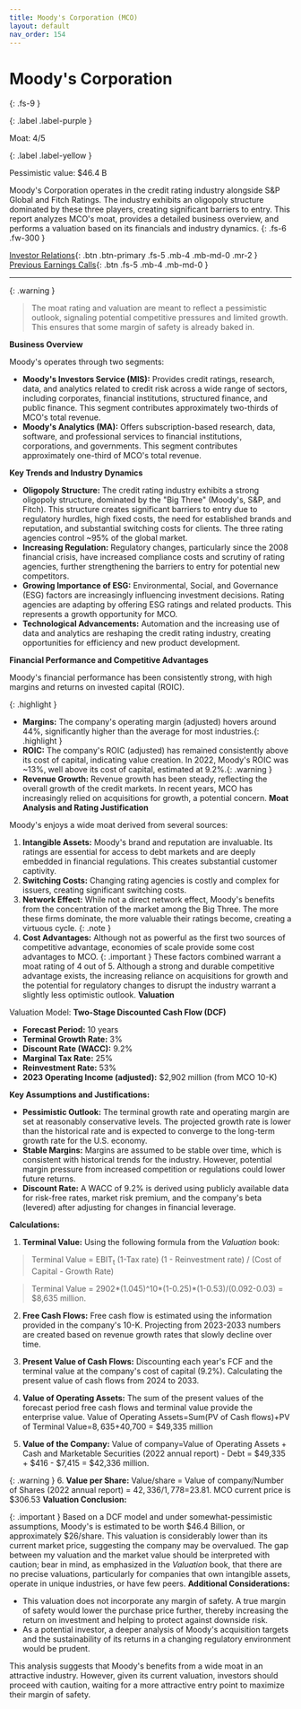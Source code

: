 ```yaml
---
title: Moody's Corporation (MCO)
layout: default
nav_order: 154
---
```


# Moody's Corporation
{: .fs-9 }

{: .label .label-purple }

Moat: 4/5

{: .label .label-yellow }

Pessimistic value: $46.4 B

Moody's Corporation operates in the credit rating industry alongside S&P Global and Fitch Ratings. The industry exhibits an oligopoly structure dominated by these three players, creating significant barriers to entry. This report analyzes MCO's moat, provides a detailed business overview, and performs a valuation based on its financials and industry dynamics.
{: .fs-6 .fw-300 }

[Investor Relations](https://www.google.com/search?q=MCO+investor+relations){: .btn .btn-primary .fs-5 .mb-4 .mb-md-0 .mr-2 }
[Previous Earnings Calls](https://discountingcashflows.com/company/MCO/transcripts/){: .btn .fs-5 .mb-4 .mb-md-0 }

---

{: .warning } 
>The moat rating and valuation are meant to reflect a pessimistic outlook, signaling potential competitive pressures and limited growth. This ensures that some margin of safety is already baked in.


**Business Overview**

Moody's operates through two segments:

* **Moody's Investors Service (MIS):** Provides credit ratings, research, data, and analytics related to credit risk across a wide range of sectors, including corporates, financial institutions, structured finance, and public finance. This segment contributes approximately two-thirds of MCO's total revenue.
* **Moody's Analytics (MA):** Offers subscription-based research, data, software, and professional services to financial institutions, corporations, and governments. This segment contributes approximately one-third of MCO's total revenue.

**Key Trends and Industry Dynamics**

* **Oligopoly Structure:**  The credit rating industry exhibits a strong oligopoly structure, dominated by the "Big Three" (Moody's, S&P, and Fitch). This structure creates significant barriers to entry due to regulatory hurdles, high fixed costs, the need for established brands and reputation, and substantial switching costs for clients. The three rating agencies control ~95% of the global market.
* **Increasing Regulation:** Regulatory changes, particularly since the 2008 financial crisis, have increased compliance costs and scrutiny of rating agencies, further strengthening the barriers to entry for potential new competitors.
* **Growing Importance of ESG:** Environmental, Social, and Governance (ESG) factors are increasingly influencing investment decisions.  Rating agencies are adapting by offering ESG ratings and related products. This represents a growth opportunity for MCO.
* **Technological Advancements:**  Automation and the increasing use of data and analytics are reshaping the credit rating industry, creating opportunities for efficiency and new product development.

**Financial Performance and Competitive Advantages**

Moody's financial performance has been consistently strong, with high margins and returns on invested capital (ROIC).  

{: .highlight }
* **Margins:** The company's operating margin (adjusted) hovers around 44%, significantly higher than the average for most industries.{: .highlight }
* **ROIC:** The company's ROIC (adjusted) has remained consistently above its cost of capital, indicating value creation.  In 2022, Moody's ROIC was ~13%, well above its cost of capital, estimated at 9.2%.{: .warning }
* **Revenue Growth:**  Revenue growth has been steady, reflecting the overall growth of the credit markets. In recent years, MCO has increasingly relied on acquisitions for growth, a potential concern.
**Moat Analysis and Rating Justification**

Moody's enjoys a wide moat derived from several sources:

1. **Intangible Assets:**  Moody's brand and reputation are invaluable.  Its ratings are essential for access to debt markets and are deeply embedded in financial regulations.  This creates substantial customer captivity.
2. **Switching Costs:**  Changing rating agencies is costly and complex for issuers, creating significant switching costs.  
3. **Network Effect:** While not a direct network effect, Moody's benefits from the concentration of the market among the Big Three.  The more these firms dominate, the more valuable their ratings become, creating a virtuous cycle.
{: .note }
4. **Cost Advantages:** Although not as powerful as the first two sources of competitive advantage, economies of scale provide some cost advantages to MCO.
{: .important }
These factors combined warrant a moat rating of 4 out of 5. Although a strong and durable competitive advantage exists, the increasing reliance on acquisitions for growth and the potential for regulatory changes to disrupt the industry warrant a slightly less optimistic outlook.
**Valuation**

Valuation Model:  **Two-Stage Discounted Cash Flow (DCF)**

* **Forecast Period:** 10 years
* **Terminal Growth Rate:** 3%
* **Discount Rate (WACC):** 9.2%
* **Marginal Tax Rate:** 25%
* **Reinvestment Rate:**  53%
* **2023 Operating Income (adjusted):** $2,902 million (from MCO 10-K)

**Key Assumptions and Justifications:**

* **Pessimistic Outlook:** The terminal growth rate and operating margin are set at reasonably conservative levels. The projected growth rate is lower than the historical rate and is expected to converge to the long-term growth rate for the U.S. economy.
* **Stable Margins:** Margins are assumed to be stable over time, which is consistent with historical trends for the industry. However, potential margin pressure from increased competition or regulations could lower future returns.
* **Discount Rate:** A WACC of 9.2% is derived using publicly available data for risk-free rates, market risk premium, and the company's beta (levered) after adjusting for changes in financial leverage. 

**Calculations:**
1. **Terminal Value:**  Using the following formula from the *Valuation* book:
>Terminal Value = EBIT<sub>t</sub> (1-Tax rate) (1 - Reinvestment rate) / (Cost of Capital - Growth Rate)

> Terminal Value = 2902*(1.045)^10*(1-0.25)*(1-0.53)/(0.092-0.03) = $8,635 million.

2. **Free Cash Flows:** Free cash flow is estimated using the information provided in the company's 10-K. Projecting from 2023-2033 numbers are created based on revenue growth rates that slowly decline over time.

3. **Present Value of Cash Flows:** Discounting each year's FCF and the terminal value at the company's cost of capital (9.2%). Calculating the present value of cash flows from 2024 to 2033.


4. **Value of Operating Assets:** The sum of the present values of the forecast period free cash flows and terminal value provide the enterprise value. Value of Operating Assets=Sum(PV of Cash flows)+PV of Terminal Value=$8,635+$40,700 = $49,335 million

5. **Value of the Company:** Value of company=Value of Operating Assets + Cash and Marketable Securities (2022 annual report) - Debt = $49,335 + $416 - $7,415 = $42,336 million. 

{: .warning }
6. **Value per Share:** Value/share = Value of company/Number of Shares (2022 annual report) = $42,336/1,778=$23.81.  MCO current price is $306.53
**Valuation Conclusion:**

{: .important }
Based on a DCF model and under somewhat-pessimistic assumptions, Moody's is estimated to be worth \$46.4 Billion, or approximately $26/share.  This valuation is considerably lower than its current market price, suggesting the company may be overvalued.  The gap between my valuation and the market value should be interpreted with caution; bear in mind, as emphasized in the *Valuation* book, that there are no precise valuations, particularly for companies that own intangible assets, operate in unique industries, or have few peers.
**Additional Considerations:**

* This valuation does not incorporate any margin of safety.  A true margin of safety would lower the purchase price further, thereby increasing the return on investment and helping to protect against downside risk.
* As a potential investor, a deeper analysis of Moody's acquisition targets and the sustainability of its returns in a changing regulatory environment would be prudent.


This analysis suggests that Moody's benefits from a wide moat in an attractive industry.  However, given its current valuation, investors should proceed with caution, waiting for a more attractive entry point to maximize their margin of safety.
